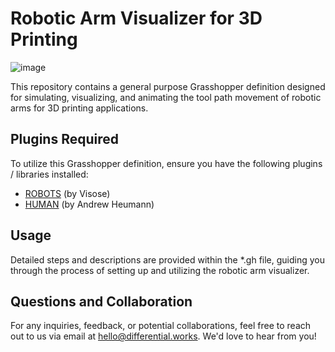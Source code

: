 # Robotic Arm Visualizer for 3D Printing

![image](https://github.com/differential-works/3d-Printing-robotic-arm-visualiser/assets/166076151/3caa4f05-c01e-456b-ba92-b1388438ec71)

This repository contains a general purpose Grasshopper definition designed for simulating, visualizing, and animating the tool path movement of robotic arms for 3D printing applications.

## Plugins Required

To utilize this Grasshopper definition, ensure you have the following plugins / libraries installed:

- [ROBOTS](https://www.food4rhino.com/en/app/robots) (by Visose)
- [HUMAN](https://www.food4rhino.com/en/app/human) (by Andrew Heumann)

## Usage

Detailed steps and descriptions are provided within the *.gh file, guiding you through the process of setting up and utilizing the robotic arm visualizer.

## Questions and Collaboration

For any inquiries, feedback, or potential collaborations, feel free to reach out to us via email at hello@differential.works. We'd love to hear from you!
